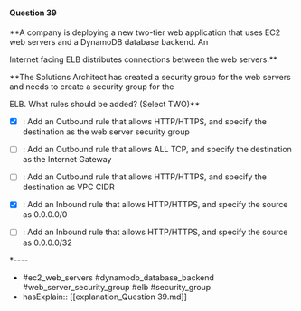#### Question  39

**A company is deploying a new two-tier web application that uses EC2 web servers and a DynamoDB database backend. An

Internet facing ELB distributes connections between the web servers.**

**The Solutions Architect has created a security group for the web servers and needs to create a security group for the

ELB. What rules should be added? (Select TWO)**

- [x] :  Add an Outbound rule that allows HTTP/HTTPS, and specify the destination as the web server security group

- [ ] :  Add an Outbound rule that allows ALL TCP, and specify the destination as the Internet Gateway

- [ ] :  Add an Outbound rule that allows HTTP/HTTPS, and specify the destination as VPC CIDR

- [x] :  Add an Inbound rule that allows HTTP/HTTPS, and specify the source as 0.0.0.0/0

- [ ] :  Add an Inbound rule that allows HTTP/HTTPS, and specify the source as 0.0.0.0/32

*----

- #ec2_web_servers #dynamodb_database_backend #web_server_security_group #elb #security_group
- hasExplain:: [[explanation_Question  39.md]]
